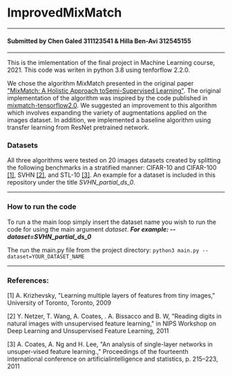 # ImprovedMixMatch
_______________________________________________________________________________________________________________________________________________________________________

#### Submitted by Chen Galed 311123541 & Hilla Ben-Avi 312545155
_______________________________________________________________________________________________________________________________________________________________________

This is the imlementation of the final project in Machine Learning course, 2021.
This code was writen in python 3.8 using tenforflow 2.2.0.


We chose the algorithm MixMatch presented in the original paper ["MixMatch: A Holistic Approach toSemi-Supervised Learning"](https://arxiv.org/abs/1905.02249).
The original implementation of the algorithm was inspired by the code published in [mixmatch-tensorflow2.0](https://github.com/ntozer/mixmatch-tensorflow2.0).
We suggested an improvement to this algorithm which involves expanding the variety of augmentations applied on the images dataset.
In addition, we implemented a baseline algorithm using transfer learning from ResNet pretrained network.

### Datasets

All three algorithms were tested on 20 images datasets created by splitting the following benchmarks in a stratified manner: 
CIFAR-10 and CIFAR-100 [[1]](#1), SVHN [[2]](#2), and STL-10 [[3]](#3).
An example for a dataset is included in this repository under the title *SVHN_partial_ds_0*.
_______________________________________________________________________________________________________________________________________________________________________

### How to run the code

To run a the main loop simply insert the dataset name you wish to run the code for using the main argument *dataset*. 
***For example: --dataset=SVHN_partial_ds_0***

The run the main.py file from the project directory:
```python3 main.py --dataset=YOUR_DATASET_NAME```

_______________________________________________________________________________________________________________________________________________________________________


### References:

<a id="1">[1]</a> 
A. Krizhevsky, "Learning multiple layers of features from tiny images," University of Toronto, Toronto, 2009

<a id="2">[2]</a> 
Y. Netzer, T. Wang, A. Coates, . A. Bissacco and B. W, "Reading digits in natural images with unsupervised feature learning," in NIPS Workshop on Deep Learning and Unsupervised Feature Learning, 2011

<a id="3">[3]</a> 
A. Coates, A. Ng and H. Lee, "An analysis of single-layer networks in unsuper-vised feature learning.," Proceedings of the fourteenth international conference on artificialintelligence and statistics, p. 215–223, 2011
